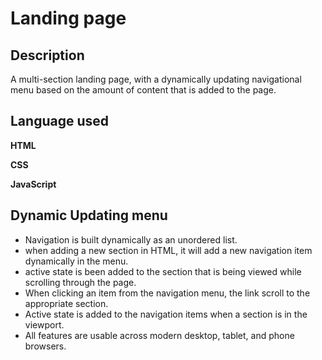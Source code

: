 # Landing page

## Description 

 A multi-section landing page, with a dynamically updating navigational menu based on the amount of content that is added to the page.

## Language used 

**HTML**

**CSS**

**JavaScript**

## Dynamic Updating menu

* Navigation is built dynamically as an unordered list.
* when adding a new section in HTML, it will add a new navigation item dynamically in the menu.
* active state is been added to the section that is being viewed while scrolling through the page.
* When clicking an item from the navigation menu, the link scroll to the appropriate section.
* Active state is added to the navigation items when a section is in the viewport.
* All features are usable across modern desktop, tablet, and phone browsers.
